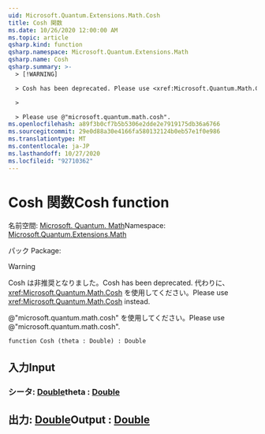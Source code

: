 ```yaml
---
uid: Microsoft.Quantum.Extensions.Math.Cosh
title: Cosh 関数
ms.date: 10/26/2020 12:00:00 AM
ms.topic: article
qsharp.kind: function
qsharp.namespace: Microsoft.Quantum.Extensions.Math
qsharp.name: Cosh
qsharp.summary: >-
  > [!WARNING]

  > Cosh has been deprecated. Please use <xref:Microsoft.Quantum.Math.Cosh> instead.

  >

  > Please use @"microsoft.quantum.math.cosh".
ms.openlocfilehash: a89f3b0cf7b5b5306e2dde2e7919175db36a6766
ms.sourcegitcommit: 29e0d88a30e4166fa580132124b0eb57e1f0e986
ms.translationtype: MT
ms.contentlocale: ja-JP
ms.lasthandoff: 10/27/2020
ms.locfileid: "92710362"
---
```

# <a name="cosh-function"></a><span data-ttu-id="6a462-102">Cosh 関数</span><span class="sxs-lookup"><span data-stu-id="6a462-102">Cosh function</span></span>

<span data-ttu-id="6a462-103">名前空間: [Microsoft. Quantum. Math](xref:Microsoft.Quantum.Extensions.Math)</span><span class="sxs-lookup"><span data-stu-id="6a462-103">Namespace: [Microsoft.Quantum.Extensions.Math](xref:Microsoft.Quantum.Extensions.Math)</span></span>

<span data-ttu-id="6a462-104">パック [](https://nuget.org/packages/)</span><span class="sxs-lookup"><span data-stu-id="6a462-104">Package: [](https://nuget.org/packages/)</span></span>


> [!WARNING]
> <span data-ttu-id="6a462-105">Cosh は非推奨となりました。</span><span class="sxs-lookup"><span data-stu-id="6a462-105">Cosh has been deprecated.</span></span> <span data-ttu-id="6a462-106">代わりに、<xref:Microsoft.Quantum.Math.Cosh> を使用してください。</span><span class="sxs-lookup"><span data-stu-id="6a462-106">Please use <xref:Microsoft.Quantum.Math.Cosh> instead.</span></span>
>
> <span data-ttu-id="6a462-107">@"microsoft.quantum.math.cosh" を使用してください。</span><span class="sxs-lookup"><span data-stu-id="6a462-107">Please use @"microsoft.quantum.math.cosh".</span></span>



```qsharp
function Cosh (theta : Double) : Double
```


## <a name="input"></a><span data-ttu-id="6a462-108">入力</span><span class="sxs-lookup"><span data-stu-id="6a462-108">Input</span></span>

### <a name="theta--double"></a><span data-ttu-id="6a462-109">シータ: [Double](xref:microsoft.quantum.lang-ref.double)</span><span class="sxs-lookup"><span data-stu-id="6a462-109">theta : [Double](xref:microsoft.quantum.lang-ref.double)</span></span>





## <a name="output--double"></a><span data-ttu-id="6a462-110">出力: [Double](xref:microsoft.quantum.lang-ref.double)</span><span class="sxs-lookup"><span data-stu-id="6a462-110">Output : [Double](xref:microsoft.quantum.lang-ref.double)</span></span>

